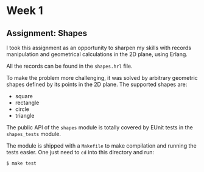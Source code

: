 # Week 1

## Assignment: Shapes

I took this assignment as an opportunity to sharpen my skills with records
manipulation and geometrical calculations in the 2D plane, using Erlang.

All the records can be found in the `shapes.hrl` file.

To make the problem more challenging, it was solved by arbitrary geometric
shapes defined by its points in the 2D plane. The supported shapes are:

- square
- rectangle
- circle
- triangle

The public API of the `shapes` module is totally covered by EUnit tests in the
`shapes_tests` module.

The module is shipped with a `Makefile` to make compilation and running the
tests easier. One just need to `cd` into this directory and run:

    $ make test
